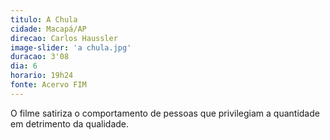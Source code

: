 ```yaml
---
titulo: A Chula
cidade: Macapá/AP
direcao: Carlos Haussler
image-slider: 'a chula.jpg'
duracao: 3'08
dia: 6
horario: 19h24
fonte: Acervo FIM
---
```

O filme satiriza o comportamento de pessoas que privilegiam a quantidade em detrimento da
qualidade.
